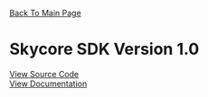 <a href="https://github.com/ryan-allan/SDK/blob/master/README.md">Back To Main Page</a>

<h1>Skycore SDK Version 1.0</h1>

<a href="/SDK/blob/master/1.0/source_code/skycore_sdk.php">View Source Code</a>
<BR/>
<a href="/1.0/documentation">View Documentation</a>

